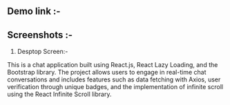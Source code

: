 ## Demo link :- 

## Screenshots :- 
  
  1. Desptop Screen:- 
    

This is a chat application built using React.js, React Lazy Loading, and the Bootstrap library. The project allows users to engage in real-time chat conversations and includes features such as data fetching with Axios, user verification through unique badges, and the implementation of infinite scroll using the React Infinite Scroll library.
